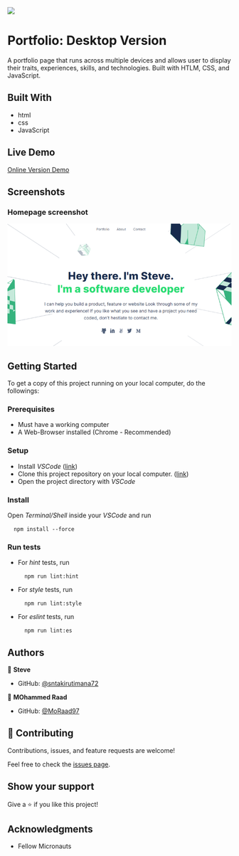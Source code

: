 ![](https://img.shields.io/badge/Microverse-blueviolet)

# Portfolio: Desktop Version

A portfolio page that runs across multiple devices and allows user to display their traits, experiences, skills, and technologies. Built with HTLM, CSS, and JavaScript.


## Built With

- html
- css
- JavaScript


## Live Demo

[Online Version Demo](https://sntakirutimana72.github.io/Portfolio-desktop-version/)


## Screenshots

### Homepage screenshot

![](./static/images/homepage.png)


## Getting Started

To get a copy of this project running on your local computer, do the followings:

### Prerequisites
  - Must have a working computer
  - A Web-Browser installed (Chrome - Recommended)

### Setup
  - Install _VSCode_ ([link](https://code.visualstudio.com/download))
  - Clone this project repository on your local computer. ([link](../../))
  - Open the project directory with _VSCode_

### Install
Open _Terminal/Shell_ inside your _VSCode_ and run
  ```
    npm install --force
  ```

### Run tests
  - For _hint_ tests, run
      ```
        npm run lint:hint
      ```
  - For _style_ tests, run
      ```
        npm run lint:style
      ```
  - For _eslint_ tests, run
      ```
        npm run lint:es
      ```


## Authors

👤 **Steve**

- GitHub: [@sntakirutimana72](../../../)

👤 **MOhammed Raad**

- GitHub: [@MoRaad97](https://github.com/MoRaad97)

## 🤝 Contributing

Contributions, issues, and feature requests are welcome!

Feel free to check the [issues page](../../issues/).

## Show your support

Give a ⭐️ if you like this project!

## Acknowledgments

- Fellow Micronauts
